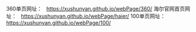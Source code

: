 360单页网址：   https://xushunyan.github.io/webPage/360/
海尔官网首页网址：   https://xushunyan.github.io/webPage/haier/
100单页网址：   https://xushunyan.github.io/webPage/100/
